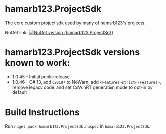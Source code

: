 # hamarb123.ProjectSdk

The core custom project sdk used by many of hamarb123's projects.

NuGet link:
[![NuGet version (hamarb123.ProjectSdk)](https://img.shields.io/nuget/v/hamarb123.ProjectSdk.svg?style=flat-square)](https://www.nuget.org/packages/hamarb123.ProjectSdk/)

# hamarb123.ProjectSdk versions known to work:

- 1.0.45 - Initial public release
- 1.0.46 - C# 13, add `CS0197` to NoWarn, add `<Features>strict</Features>`, remove legacy code, and set CsWinRT generation mode to opt-in by default

# Build Instructions

Run `nuget pack hamarb123.ProjectSdk.nuspec` in `hamarb123.ProjectSdk`.

